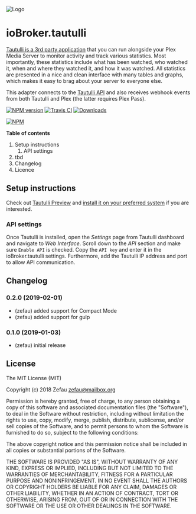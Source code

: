 ![Logo](https://raw.githubusercontent.com/Zefau/ioBroker.tautulli/master/admin/tautulli.jpeg)
# ioBroker.tautulli
[Tautulli is a 3rd party application](https://tautulli.com/#about) that you can run alongside your Plex Media Server to monitor activity and track various statistics. Most importantly, these statistics include what has been watched, who watched it, when and where they watched it, and how it was watched. All statistics are presented in a nice and clean interface with many tables and graphs, which makes it easy to brag about your server to everyone else.

This adapter connects to the [Tautulli API](https://github.com/Tautulli/Tautulli/blob/master/API.md) and also receives webhook events from both Tautulli and Plex (the latter requires Plex Pass).

[![NPM version](http://img.shields.io/npm/v/iobroker.tautulli.svg)](https://www.npmjs.com/package/iobroker.tautulli)
[![Travis CI](https://travis-ci.org/Zefau/ioBroker.tautulli.svg?branch=master)](https://travis-ci.org/Zefau/ioBroker.tautulli)
[![Downloads](https://img.shields.io/npm/dm/iobroker.tautulli.svg)](https://www.npmjs.com/package/iobroker.tautulli)

[![NPM](https://nodei.co/npm/iobroker.tautulli.png?downloads=true)](https://nodei.co/npm/iobroker.tautulli/)


**Table of contents**
1. Setup instructions
   1. API settings
2. tbd
3. Changelog
4. Licence


## Setup instructions
Check out [Tautulli Preview](https://tautulli.com/#preview) and [install it on your preferred system](https://github.com/Tautulli/Tautulli-Wiki/wiki/Installation) if you are interested.

### API settings
Once Tautulli is installed, open the _Settings_ page from Tautulli dashboard and navigate to _Web Interface_. Scroll down to the _API_ section and make sure ```Enable API``` is checked. Copy the ```API key``` and enter it in the ioBroker.tautulli settings. Furthermore, add the Tautulli IP address and port to allow API communication.


## Changelog

### 0.2.0 (2019-02-01)
* (zefau) added support for Compact Mode
* (zefau) added support for gulp

### 0.1.0 (2019-01-03)
* (zefau) initial release


## License
The MIT License (MIT)

Copyright (c) 2018 Zefau <zefau@mailbox.org>

Permission is hereby granted, free of charge, to any person obtaining a copy
of this software and associated documentation files (the "Software"), to deal
in the Software without restriction, including without limitation the rights
to use, copy, modify, merge, publish, distribute, sublicense, and/or sell
copies of the Software, and to permit persons to whom the Software is
furnished to do so, subject to the following conditions:

The above copyright notice and this permission notice shall be included in
all copies or substantial portions of the Software.

THE SOFTWARE IS PROVIDED "AS IS", WITHOUT WARRANTY OF ANY KIND, EXPRESS OR
IMPLIED, INCLUDING BUT NOT LIMITED TO THE WARRANTIES OF MERCHANTABILITY,
FITNESS FOR A PARTICULAR PURPOSE AND NONINFRINGEMENT. IN NO EVENT SHALL THE
AUTHORS OR COPYRIGHT HOLDERS BE LIABLE FOR ANY CLAIM, DAMAGES OR OTHER
LIABILITY, WHETHER IN AN ACTION OF CONTRACT, TORT OR OTHERWISE, ARISING FROM,
OUT OF OR IN CONNECTION WITH THE SOFTWARE OR THE USE OR OTHER DEALINGS IN
THE SOFTWARE.
